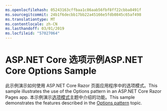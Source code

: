 ```yaml
---
ms.openlocfilehash: 05243163cffbaa1c86aab56fbf8ff22cbba8491f
ms.sourcegitcommit: 24b1f6decbb17bb22a45166e5fdb0845c65af498
ms.translationtype: MT
ms.contentlocale: zh-CN
ms.lasthandoff: 03/01/2019
ms.locfileid: "57027064"
---
```

# <a name="aspnet-core-options-sample"></a><span data-ttu-id="72aff-101">ASP.NET Core 选项示例</span><span class="sxs-lookup"><span data-stu-id="72aff-101">ASP.NET Core Options Sample</span></span>

<span data-ttu-id="72aff-102">此示例演示如何使用 ASP.NET Core Razor 页面应用程序中的选项模式。</span><span class="sxs-lookup"><span data-stu-id="72aff-102">This sample illustrates the use of the Options pattern in an ASP.NET Core Razor Pages app.</span></span> <span data-ttu-id="72aff-103">本示例演示[选项模式](https://docs.microsoft.com/aspnet/core/fundamentals/configuration/options)主题中介绍的功能。</span><span class="sxs-lookup"><span data-stu-id="72aff-103">This sample demonstrates the features described in the [Options pattern](https://docs.microsoft.com/aspnet/core/fundamentals/configuration/options) topic.</span></span>
